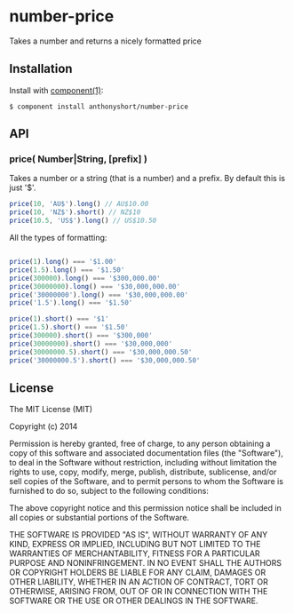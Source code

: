 # number-price

  Takes a number and returns a nicely formatted price

## Installation

  Install with [component(1)](http://component.io):

    $ component install anthonyshort/number-price

## API

### price( Number|String, [prefix] )

Takes a number or a string (that is a number) and a prefix. By default this is just '$'. 

```js
price(10, 'AU$').long() // AU$10.00
price(10, 'NZ$').short() // NZ$10
price(10.5, 'US$').long() // US$10.50
```

All the types of formatting:

```js

price(1).long() === '$1.00'
price(1.5).long() === '$1.50'
price(300000).long() === '$300,000.00'
price(30000000).long() === '$30,000,000.00'
price('30000000').long() === '$30,000,000.00'
price('1.5').long() === '$1.50'

price(1).short() === '$1'
price(1.5).short() === '$1.50'
price(300000).short() === '$300,000'
price(30000000).short() === '$30,000,000'
price(30000000.5).short() === '$30,000,000.50'
price('30000000.5').short() === '$30,000,000.50'

```

## License

  The MIT License (MIT)

  Copyright (c) 2014 <copyright holders>

  Permission is hereby granted, free of charge, to any person obtaining a copy
  of this software and associated documentation files (the "Software"), to deal
  in the Software without restriction, including without limitation the rights
  to use, copy, modify, merge, publish, distribute, sublicense, and/or sell
  copies of the Software, and to permit persons to whom the Software is
  furnished to do so, subject to the following conditions:

  The above copyright notice and this permission notice shall be included in
  all copies or substantial portions of the Software.

  THE SOFTWARE IS PROVIDED "AS IS", WITHOUT WARRANTY OF ANY KIND, EXPRESS OR
  IMPLIED, INCLUDING BUT NOT LIMITED TO THE WARRANTIES OF MERCHANTABILITY,
  FITNESS FOR A PARTICULAR PURPOSE AND NONINFRINGEMENT. IN NO EVENT SHALL THE
  AUTHORS OR COPYRIGHT HOLDERS BE LIABLE FOR ANY CLAIM, DAMAGES OR OTHER
  LIABILITY, WHETHER IN AN ACTION OF CONTRACT, TORT OR OTHERWISE, ARISING FROM,
  OUT OF OR IN CONNECTION WITH THE SOFTWARE OR THE USE OR OTHER DEALINGS IN
  THE SOFTWARE.
